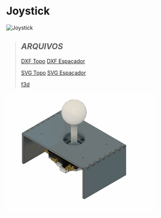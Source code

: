 # Joystick

![Joystick](https://cdn-shop.adafruit.com/970x728/480-00.jpg "Joystick")

> ## **_ARQUIVOS_**
>
>[DXF Topo](./files/Top.dxf)
>[DXF Espaçador](./files/Espacador.dxf)
>
>[SVG Topo](./files/Top.svg)
>[SVG Espaçador](./files/Espacador.svg)
>
>[f3d](./files/botaoArcade.f3z)

![Montagem/Desmontagem](./imgs/Joystick.gif "Montagem e desmontagem do botão")